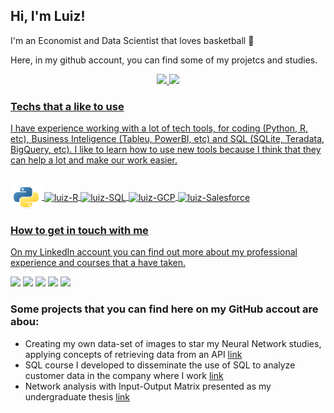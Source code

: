 ## Hi, I'm Luiz!

I'm an Economist and Data Scientist that loves basketball 🏀

Here, in my github account, you can find some of my projetcs and studies. 

<div align="center">
  <a href="https://github.com/Luizgs7">
  <img height="180em" src="https://github-readme-stats.vercel.app/api?username=Luizgs7&show_icons=true&theme=dark&include_all_commits=true&count_private=true"/>
  <img height="180em" src="https://github-readme-stats.vercel.app/api/top-langs/?username=Luizgs7&layout=compact&langs_count=7&theme=dark"/>
</div>
    
### Techs that a like to use

I have experience working with a lot of tech tools, for coding (Python, R, etc), Business Inteligence (Tableu, PowerBI, etc) and SQL (SQLite, Teradata, BigQuery, etc). I like to learn how to use new tools because I think that they can help a lot and make our work easier.
  
<div style="display: inline_block"><br>
  <img align="center" alt="luiz-Python" height="40" width="50" src="https://raw.githubusercontent.com/devicons/devicon/master/icons/python/python-original.svg">
  <img align="center" alt="luiz-R" height="40" width="50" src="https://cdn.jsdelivr.net/gh/devicons/devicon/icons/rstudio/rstudio-original.svg">
  <img align="center" alt="luiz-SQL" height="40" width="50" src="https://cdn.jsdelivr.net/gh/devicons/devicon/icons/postgresql/postgresql-original-wordmark.svg">
  <img align="center" alt="luiz-GCP" height="40" width="50" src="https://cdn.jsdelivr.net/gh/devicons/devicon/icons/googlecloud/googlecloud-original.svg">    
  <img align="center" alt="luiz-Salesforce" height="40" width="50" src="https://cdn.jsdelivr.net/gh/devicons/devicon/icons/salesforce/salesforce-original.svg">
</div>
  
### How to get in touch with me
  
On my LinkedIn account you can find out more about my professional experience and courses that a have taken. 
  
<div> 
  <a href = "luiz.gabriel.souza@hotmail.com"><img src="https://img.shields.io/badge/Microsoft_Outlook-0078D4?style=for-the-badge&logo=microsoft-outlook&logoColor=white" target="_blank"></a>  
  <a href="https://www.linkedin.com/in/luizgsouzacrm/" target="_blank"><img src="https://img.shields.io/badge/-LinkedIn-%230077B5?style=for-the-badge&logo=linkedin&logoColor=white" target="_blank"></a>   
  <a href="https://www.coursera.org/user/05cb4b1bcd775ca729df0e7c6f141e28" target="_blank"><img src="  https://img.shields.io/badge/Coursera-0056D2?style=for-the-badge&logo=Coursera&logoColor=white" target="_blank"></a>
  <a href="https://www.kaggle.com/luizgsouza" target="_blank"><img src="https://img.shields.io/badge/Kaggle-20BEFF?style=for-the-badge&logo=Kaggle&logoColor=white" target="_blank"></a>
  <a href="https://trailblazer.me/id/luizgsouzacrm" target="_blank"><img src="https://img.shields.io/badge/Salesforce-00A1E0?style=for-the-badge&logo=Salesforce&logoColor=white" target="_blank"></a>
</div>

### Some projects that you can find here on my GitHub accout are abou:

* Creating my own data-set of images to star my Neural Network studies, applying concepts of retrieving data from an API [link](https://github.com/Luizgs7/Movies_DataSet)
* SQL course I developed to disseminate the use of SQL to analyze customer data in the company where I work [link](https://github.com/Luizgs7/Curso_SQL_para_CRM)
* Network analysis with Input-Output Matrix presented as my undergraduate thesis [link](https://github.com/Luizgs7/Monografia_UFPR_Ciencias_Economicas_2019)
  
